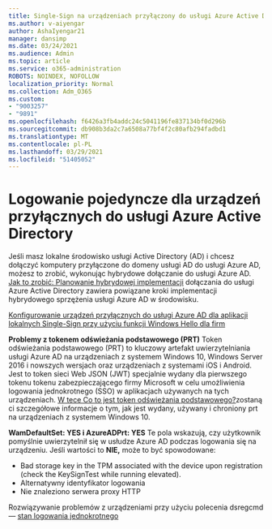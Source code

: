 ```yaml
---
title: Single-Sign na urządzeniach przyłączony do usługi Azure Active Directory
ms.author: v-aiyengar
author: AshaIyengar21
manager: dansimp
ms.date: 03/24/2021
ms.audience: Admin
ms.topic: article
ms.service: o365-administration
ROBOTS: NOINDEX, NOFOLLOW
localization_priority: Normal
ms.collection: Adm_O365
ms.custom:
- "9003257"
- "9891"
ms.openlocfilehash: f6426a3fb4addc24c5041196fe837134bf0d296b
ms.sourcegitcommit: db908b3da2c7a6508a77bf4f2c80afb294fadbd1
ms.translationtype: MT
ms.contentlocale: pl-PL
ms.lasthandoff: 03/29/2021
ms.locfileid: "51405052"
---
```

# <a name="single-sign-on-for-azure-active-directory-joined-devices"></a>Logowanie pojedyncze dla urządzeń przyłącznych do usługi Azure Active Directory

Jeśli masz lokalne środowisko usługi Active Directory (AD) i chcesz dołączyć komputery przyłączone do domeny usługi AD do usługi Azure AD, możesz to zrobić, wykonując hybrydowe dołączanie do usługi Azure AD. [Jak to zrobić: Planowanie hybrydowej implementacji](https://docs.microsoft.com/azure/active-directory/devices/hybrid-azuread-join-plan) dołączania do usługi Azure Active Directory zawiera powiązane kroki implementacji hybrydowego sprzężenia usługi Azure AD w środowisku.

[Konfigurowanie urządzeń przyłącznych do usługi Azure AD dla aplikacji lokalnych Single-Sign przy użyciu funkcji Windows Hello dla firm](https://docs.microsoft.com/azure/active-directory/devices/hybrid-azuread-join-plan) 

**Problemy z tokenem odświeżania podstawowego (PRT)** Token odświeżania podstawowego (PRT) to kluczowy artefakt uwierzytelniania usługi Azure AD na urządzeniach z systemem Windows 10, Windows Server 2016 i nowszych wersjach oraz urządzeniach z systemami iOS i Android. Jest to token sieci Web JSON (JWT) specjalnie wydany dla pierwszego tokenu tokenu zabezpieczającego firmy Microsoft w celu umożliwienia logowania jednokrotnego (SSO) w aplikacjach używanych na tych urządzeniach. [W tece Co to jest token odświeżania podstawowego?](https://docs.microsoft.com/azure/active-directory/devices/concept-primary-refresh-token)zostaną ci szczegółowe informacje o tym, jak jest wydany, używany i chroniony prt na urządzeniach z systemem Windows 10.

**WamDefaultSet: YES i AzureADPrt: YES** Te pola wskazują, czy użytkownik pomyślnie uwierzytelnił się w usłudze Azure AD podczas logowania się na urządzeniu. Jeśli wartości to **NIE,** może to być spowodowane:

- Bad storage key in the TPM associated with the device upon registration (check the KeySignTest while running elevated).
- Alternatywny identyfikator logowania
- Nie znaleziono serwera proxy HTTP

Rozwiązywanie problemów z urządzeniami przy użyciu polecenia dsregcmd — [stan logowania jednokrotnego](https://docs.microsoft.com/azure/active-directory/devices/troubleshoot-device-dsregcmd#sso-state)
